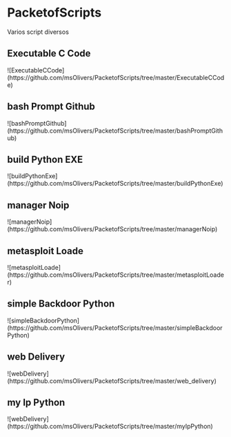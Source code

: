 # PacketofScripts
Varios script diversos

<h2>Executable C Code</h2>
![ExecutableCCode](https://github.com/msOlivers/PacketofScripts/tree/master/ExecutableCCode)

<h2>bash Prompt Github</h2>
![bashPromptGithub](https://github.com/msOlivers/PacketofScripts/tree/master/bashPromptGithub)

<h2>build Python EXE</h2>
![buildPythonExe](https://github.com/msOlivers/PacketofScripts/tree/master/buildPythonExe)

<h2>manager Noip</h2>
![managerNoip](https://github.com/msOlivers/PacketofScripts/tree/master/managerNoip)

<h2>metasploit Loade</h2>
![metasploitLoade](https://github.com/msOlivers/PacketofScripts/tree/master/metasploitLoader)

<h2>simple Backdoor Python</h2>
![simpleBackdoorPython](https://github.com/msOlivers/PacketofScripts/tree/master/simpleBackdoorPython)

<h2>web Delivery</h2>
![webDelivery](https://github.com/msOlivers/PacketofScripts/tree/master/web_delivery)

<h2>my Ip Python</h2>
![webDelivery](https://github.com/msOlivers/PacketofScripts/tree/master/myIpPython)
